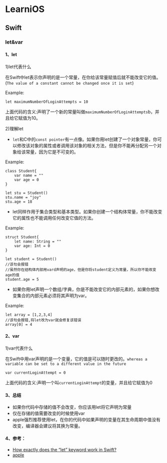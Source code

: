 # LearniOS

## Swift

### let&var

#### 1、let

1)let代表什么

在Swift中let表示你声明的是一个常量，在你给该常量赋值后就不能改变它的值。(`The value of a constant cannot be changed once it is set`)

Example:

```
let maximumNumberOfLoginAttempts = 10
```

上面代码的含义:声明了一个新的常量叫做`maximumNumberOfLoginAttempts`b，并且给它赋值为10。

2)理解let

* `let`和C中的`const pointer`有一点像。如果你用let创建了一个对象常量，你可以修改该对象的属性或者调用该对象的相关方法，但是你不能再分配另一个对象给该常量，因为它是不可变的。

Example:

```
class Student{
    var name = ""
    var age = 0
}

let stu = Student()
stu.name = "joy"
stu.age = 18
```

* let同样作用于集合类型和基本类型。如果你创建一个结构体常量，你不能改变它的属性也不能调用任何改变它值的方法。

Example:

```
struct Student{
    let name: String = ""
    var age: Int = 0
}

let student = Student()
//该句会报错
//虽然你在结构体内部用vard声明的age，但是你将student定义为常量，所以你不能改变age的值
student.age = 5
```
* 如果你用let声明一个数组/字典，你是不能改变它的内部元素的，如果你想改变集合的内部元素必须将其声明为var。

Example:

```
let array = [1,2,3,4]
//该句会报错,将let改为var就会修复该错误
array[0] = 4
```

#### 2、var

1)var代表什么

在Swift中用var声明的是一个变量，它的值是可以随时更改的。`whereas a variable can be set to a different value in the future`

```
var currentLoginAttempt = 0
```

上面代码的含义:声明一个叫`currentLoginAttempt`的变量，并且给它赋值为0

#### 3、总结

* 如果你代码中存储的值不会改变，你应该用let将它声明为常量
* 仅在存储的值需要改变的时候使用var
* apple强烈推荐使用let，在你的代码中如果声明的变量在其生命周期中值没有改变，编译器会建议将其换为常量。

#### 4、参考：
* [How exactly does the “let” keyword work in Swift?](http://stackoverflow.com/questions/24002999/how-exactly-does-the-let-keyword-work-in-swift)
* [apple](https://developer.apple.com/library/content/documentation/Swift/Conceptual/Swift_Programming_Language/TheBasics.html#//apple_ref/doc/uid/TP40014097-CH5-ID309)
